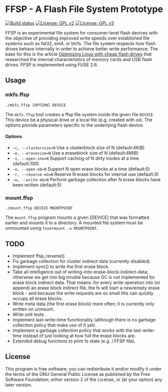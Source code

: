 # FFSP - A Flash File System Prototype

[![Build status](https://ci.appveyor.com/api/projects/status/n7j070e6e4ketrl5/branch/master?svg=true)](https://ci.appveyor.com/project/vobject/ffsp/branch/master)
[![License: GPL v2](https://img.shields.io/badge/License-GPL%20v2-blue.svg)](https://www.gnu.org/licenses/old-licenses/gpl-2.0.en.html)
[![License: GPL v3](https://img.shields.io/badge/License-GPL%20v3-blue.svg)](http://www.gnu.org/licenses/gpl-3.0)

FFSP is an experimental file system for consumer-level flash devices with the objective of providing improved write speeds over established file systems such as fat32, ext4, or btrfs. The file system respects how flash drives behave internally in order to achieve better write performance. The base for this is the article [Optimizing Linux with cheap flash drives](https://lwn.net/Articles/428584/) that researched the internal characteristics of memory cards and USB flash drives. FFSP is implemented using FUSE 2.6.

## Usage

### mkfs.ffsp
`./mkfs.ffsp [OPTION] DEVICE`

The `mkfs.ffsp` tool creates a ffsp file system inside the given file `DEVICE`. This device be a physical drive or a local file (e.g. created with `dd`). The options provide parameters specific to the underlying flash device.

#### Options
- `-c, --clustersize=N` Use a clusterblock size of N (default:4KiB)
- `-e, --erasesize=N` Use a eraseblock size of N (default:4MiB)
- `-i, --open-ino=N` Support caching of N dirty inodes at a time (default:100)
- `-o, --open-eb=N` Support N open erase blocks at a time (default:5)
- `-r, --reserve-eb=N` Reserve N erase blocks for internal use (default:3)
- `-w, --write-eb=N` Perform garbage collection after N erase blocks have been written (default:5)

### mount.ffsp
`./mount.ffsp DEVICE MOUNTPOINT`

The `mount.ffsp` program mounts a given [DEVICE] that was formatted earlier and mounts it to a directory. A mounted file system must be unmounted using `fusermount -u MOUNTPOINT`.

## TODO
- Implement ffsp_rename()
- Fix garbage collection for cluster indirect data (currently disabled).
- Implement sync() to write the first erase block.
- Take all intelligence out of writing-into-erase-block-indirect-data; otherwise we get into big trouble because GC is not implemented for erase block indirect data. That means: for every write operation into (or append) an erase block indirect file, the fs will start a new/empty erase block - and because the write requests are so small this can quickly occupy all erase blocks.
- Write meta data (the first erase block) more often; it is currently only written on unmount.
- Write unit tests.
- Implement last-write-time functionality (although there is no garbage collection policy that make use of it yet).
- Implement a garbage collection policy that works with the last-write-time instead of just looking at how full the erase blocks are.
- Extended debug functions to print fs state (e.g. /.FFSP file).

## License
This program is free software; you can redistribute it and/or modify it under the terms of the GNU General Public License as published by the Free Software Foundation; either version 2 of the License, or (at your option) any later version.
